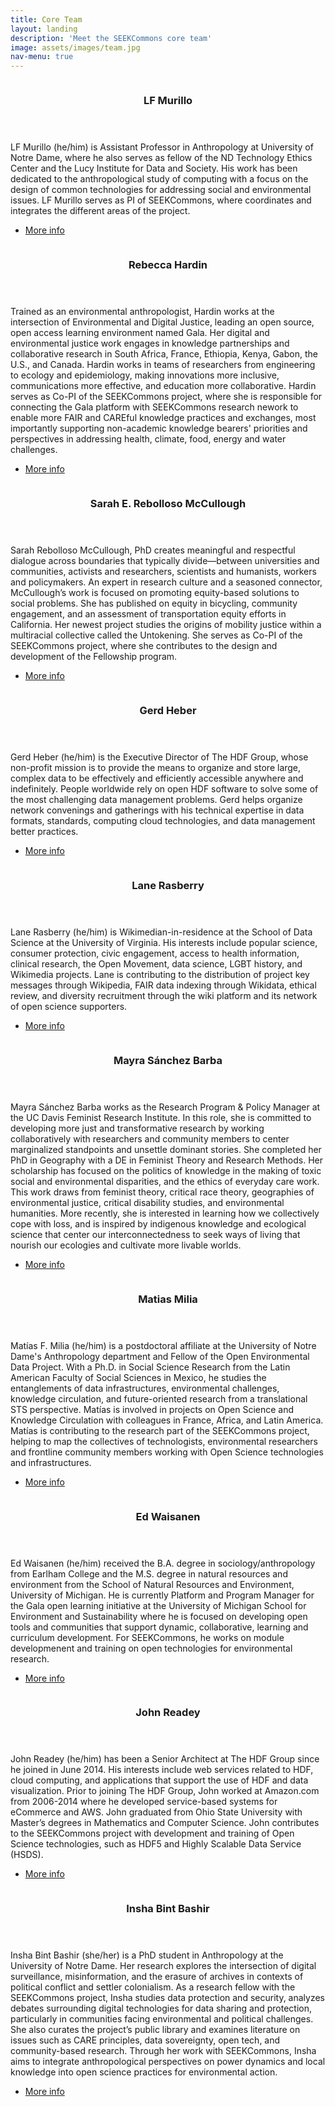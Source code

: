 ```yaml
---
title: Core Team
layout: landing
description: 'Meet the SEEKCommons core team'
image: assets/images/team.jpg
nav-menu: true
---
```


<!-- Main -->
<div id="main">

<!-- One
<section id="one">
	<div class="inner">
		<header class="major">
			<h2>State of "Open Science" in Socioenvironmental Research</h2>
		</header>
		<p>Description here... deactivated for layout purposes.</p>
	</div>
</section>
-->

<!-- Two -->
<section id="two" class="spotlights">
	<section>
		<a href="https://lfrmurillo.online" class="image">
			<img src="{% link assets/images/lf.jpg %}" alt="" data-position="center center" />
		</a>
		<div class="content">
			<div class="inner">
				<header class="major">
					<h3>LF Murillo</h3>
				</header>
				<p>
	            LF Murillo (he/him) is Assistant Professor in Anthropology at University of Notre Dame, where he also serves as fellow of the ND Technology Ethics Center and the Lucy Institute for Data and Society. His work has been dedicated to the anthropological study of computing with a focus on the design of common technologies for addressing social and environmental issues. LF Murillo serves as PI of SEEKCommons, where coordinates and integrates the different areas of the project.
                </p>
				<ul class="actions">
					<li><a href="https://lfrmurillo.online" class="button">More info</a></li>
				</ul>
			</div>
		</div>
	</section>
	<section>
		<a href="https://seas.umich.edu/research/faculty/rebecca-d-hardin" class="image">
			<img src="{% link assets/images/rebecca.jpg %}" alt="" data-position="top center" />
		</a>
		<div class="content">
			<div class="inner">
				<header class="major">
					<h3>Rebecca Hardin</h3>
				</header>
				<p>
                Trained as an environmental anthropologist, Hardin works at the intersection of Environmental and Digital Justice, leading an open source, open access learning environment named Gala. Her digital and environmental justice work engages in knowledge partnerships and collaborative research in South Africa, France, Ethiopia, Kenya, Gabon, the U.S., and Canada. Hardin works in teams of researchers from engineering to ecology and epidemiology, making innovations more inclusive, communications more effective, and education more collaborative. Hardin serves as Co-PI of the SEEKCommons project, where she is responsible for connecting the Gala platform with SEEKCommons research nework to enable more FAIR and CAREful knowledge practices and exchanges, most importantly supporting non-academic knowledge bearers' priorities and perspectives in addressing health, climate, food, energy and water challenges. 
                </p>
				<ul class="actions">
					<li><a href="seas.umich.edu/research/faculty/rebecca-d-hardin" class="button">More info</a></li>
				</ul>
			</div>
		</div>
	</section>
        <section>
        <a href="https://fri.ucdavis.edu/people/sarah-rebolloso-mccullough" class="image">
            <img src="{% link assets/images/sarah.jpg %}" alt="" data-position="top center" />
        </a>
        <div class="content">
            <div class="inner">
                <header class="major">
                    <h3>Sarah E. Rebolloso McCullough</h3>
                </header>
                <p>
                Sarah Rebolloso McCullough, PhD creates meaningful and respectful dialogue across boundaries that typically divide—between universities and communities, activists and researchers, scientists and humanists, workers and policymakers. An expert in research culture and a seasoned connector, McCullough’s work is focused on promoting equity-based solutions to social problems. She has published on equity in bicycling, community engagement, and an assessment of transportation equity efforts in California. Her newest project studies the origins of mobility justice within a multiracial collective called the Untokening. She serves as Co-PI of the SEEKCommons project, where she contributes to the design and development of the Fellowship program. 
                </p>
                <ul class="actions">
                    <li><a href="https://fri.ucdavis.edu/" class="button">More info</a></li>
                </ul>
            </div>
        </div>
    </section>	
    <section>
		<a href="https://www.hdfgroup.org/team/gerd-heber" class="image">
			<img src="{% link assets/images/gerd.jpg %}" alt="" data-position="25% 25%" />
		</a>
		<div class="content">
			<div class="inner">
				<header class="major">
					<h3>Gerd Heber</h3>
				</header>
				<p>
				Gerd Heber (he/him) is the Executive Director of The HDF Group, whose non-profit mission is to provide the means to organize and store large, complex data to be effectively and efficiently accessible anywhere and indefinitely. People worldwide rely on open HDF software to solve some of the most challenging data management problems. Gerd helps organize network convenings and gatherings with his technical expertise in data formats, standards, computing cloud technologies, and data management better practices.</p>
				<ul class="actions">
					<li><a href="https://www.hdfgroup.org/team/gerd-heber/" class="button">More info</a></li>
				</ul>
			</div>
		</div>
	</section>
    <section>
        <a href="https://en.wikipedia.org/wiki/User:Bluerasberry" class="image">
                        <img src="{% link assets/images/lane.jpg %}" alt="" data-position="25% 25%" />
                </a>
                <div class="content">
                        <div class="inner">
                                <header class="major">
                                        <h3>Lane Rasberry</h3>
                                </header>
                                <p>
Lane Rasberry (he/him) is Wikimedian-in-residence at the School of Data Science at the University of Virginia. His interests include popular science, consumer protection, civic engagement, access to health information, clinical research, the Open Movement, data science, LGBT history, and Wikimedia projects. Lane is contributing to the distribution of project key messages through Wikipedia, FAIR data indexing through Wikidata, ethical review, and diversity recruitment through the wiki platform and its network of open science supporters.</p>
                                <ul class="actions">
                                        <li><a href="https://en.wikipedia.org/wiki/User:Bluerasberry" class="button">More info</a></li>
                                </ul>
                        </div>
                </div>
        </section>
        <section>
        <a href="https://fri.ucdavis.edu/people/mayra-sanchez-barba" class="image">
                        <img src="{% link assets/images/mayra.jpg %}" alt="" data-position="25% 25%" />
                </a>
                <div class="content">
                        <div class="inner">
                                <header class="major">
                                        <h3>Mayra Sánchez Barba</h3>
                                </header>
                                <p>
                                Mayra Sánchez Barba works as the Research Program & Policy Manager at the UC Davis Feminist Research Institute. In this role, she is committed to developing more just and transformative research by working collaboratively with researchers and community members to center marginalized standpoints and unsettle dominant stories. She completed her PhD in Geography with a DE in Feminist Theory and Research Methods. Her scholarship has focused on the politics of knowledge in the making of toxic social and environmental disparities, and the ethics of everyday care work. This work draws from feminist theory, critical race theory, geographies of environmental justice, critical disability studies, and environmental humanities. More recently, she is interested in learning how we collectively cope with loss, and is inspired by indigenous knowledge and ecological science that center our interconnectedness to seek ways of living that nourish our ecologies and cultivate more livable worlds.</p>
                                <ul class="actions">
                                        <li><a href="https://fri.ucdavis.edu/people/mayra-sanchez-barba" class="button">More info</a></li>
                                </ul>
                        </div>
                </div>
        </section>
        <section>
        <a href="http://matias.milia.net" class="image">
                        <img src="{% link assets/images/matias.jpg %}" alt="" data-position="25% 25%" />
                </a>
                <div class="content">
                        <div class="inner">
                                <header class="major">
                                        <h3>Matias Milia</h3>
                                </header>
                                <p>
				                Matías F. Milia (he/him) is a postdoctoral affiliate at the University of Notre Dame's Anthropology department and Fellow of the Open Environmental Data Project. With a Ph.D. in Social Science Research from the Latin American Faculty of Social Sciences in Mexico, he studies the entanglements of data infrastructures, environmental challenges, knowledge circulation, and future-oriented research from a translational STS perspective. Matías is involved in projects on Open Science and Knowledge Circulation with colleagues in France, Africa, and Latin America. Matías is contributing to the research part of the SEEKCommons project, helping to map the collectives of technologists, environmental researchers and frontline community members working with Open Science technologies and infrastructures.
				                </p>
                                <ul class="actions">
                                        <li><a href="http://matias.milia.net" class="button">More info</a></li>
                                </ul>
                        </div>
                </div>
        </section>
        <section>
        <a href="https://ieeexplore.ieee.org/author/37089362784" class="image">
                        <img src="{% link assets/images/ed.png %}" alt="" data-position="25% 25%" />
                </a>
                <div class="content">
                        <div class="inner">
                                <header class="major">
                                        <h3>Ed Waisanen</h3>
                                </header>
                                <p>
                                Ed Waisanen (he/him) received the B.A. degree in sociology/anthropology from Earlham College and the M.S. degree in natural resources and environment from the School of Natural Resources and Environment, University of Michigan. He is currently Platform and Program Manager for the Gala open learning initiative at the University of Michigan School for Environment and Sustainability where he is focused on developing open tools and communities that support dynamic, collaborative, learning and curriculum development. For SEEKCommons, he works on module developmenent and training on open technologies for environmental research. 
                                </p>
                                <ul class="actions">
                                        <li><a href="https://ieeexplore.ieee.org/author/37089362784" class="button">More info</a></li>
                                </ul>
                        </div>
                </div>
        </section>
        <section>
        <a href="https://www.hdfgroup.org/team/john-readey" class="image">
                        <img src="{% link assets/images/john.jpg %}" alt="" data-position="25% 25%" />
                </a>
                <div class="content">
                        <div class="inner">
                                <header class="major">
                                        <h3>John Readey</h3>
                                </header>
				<p>John Readey (he/him) has been a Senior Architect at The HDF Group since he joined in June 2014. His interests include web services related to HDF, cloud computing, and applications that support the use of HDF and data visualization. Prior to joining The HDF Group, John worked at Amazon.com from 2006-2014 where he developed service-based systems for eCommerce and AWS. John graduated from Ohio State University with Master’s degrees in Mathematics and Computer Science. John contributes to the SEEKCommons project with development and training of Open Science technologies, such as HDF5 and Highly Scalable Data Service (HSDS).</p>
                                <ul class="actions">
                                        <li><a href="https://www.hdfgroup.org/team/john-readey/" class="button">More info</a></li>
                                </ul>
                        </div>
                </div>
        </section>
        <section>
        <a href="https://anthropology.nd.edu/people/insha-bint-bashir/" class="image">
                        <img src="{% link assets/images/insha.jpg %}" alt="" data-position="25% 25%" />
                </a>
                <div class="content">
                        <div class="inner">
                                <header class="major">
                                        <h3>Insha Bint Bashir</h3>
                                </header>
                            <p>Insha Bint Bashir (she/her) is a PhD student in Anthropology at the University of Notre Dame. Her research explores the intersection of digital surveillance, misinformation, and the erasure of archives in contexts of political conflict and settler colonialism. As a research fellow with the SEEKCommons project, Insha studies data protection and security, analyzes debates surrounding digital technologies for data sharing and protection, particularly in communities facing environmental and political challenges. She also curates the project’s public library and examines literature on issues such as CARE principles, data sovereignty, open tech, and community-based research. Through her work with SEEKCommons, Insha aims to integrate anthropological perspectives on power dynamics and local knowledge into open science practices for environmental action.</p>
                            <ul class="actions">
                                        <li><a href="https://anthropology.nd.edu/people/insha-bint-bashir/" class="button">More info</a></li>
                                </ul>
                        </div>
                </div>
        </section>
</section>
</div>
